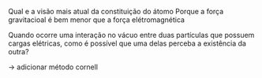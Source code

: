 Qual e a visão mais atual da constituição do átomo
Porque a força gravitacioal é bem menor que a força elétromagnética

Quando ocorre uma interação no vácuo entre duas partículas que possuem cargas
elétricas, como é possível que uma delas perceba a existência da outra?


-> adicionar método cornell